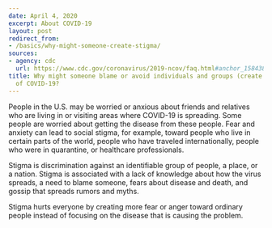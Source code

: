 ```yaml
---
date: April 4, 2020
excerpt: About COVID-19
layout: post
redirect_from:
- /basics/why-might-someone-create-stigma/
sources:
- agency: cdc
  url: https://www.cdc.gov/coronavirus/2019-ncov/faq.html#anchor_1584386215012
title: Why might someone blame or avoid individuals and groups (create stigma) because
  of COVID-19?
---
```


People in the U.S. may be worried or anxious about friends and relatives who are living in or visiting areas where COVID-19 is spreading. Some people are worried about getting the disease from these people. Fear and anxiety can lead to social stigma, for example, toward people who live in certain parts of the world, people who have traveled internationally, people who were in quarantine, or healthcare professionals.

Stigma is discrimination against an identifiable group of people, a place, or a nation. Stigma is associated with a lack of knowledge about how the virus spreads, a need to blame someone, fears about disease and death, and gossip that spreads rumors and myths.

Stigma hurts everyone by creating more fear or anger toward ordinary people instead of focusing on the disease that is causing the problem.
